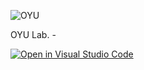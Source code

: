 ![OYU](https://user-images.githubusercontent.com/99964360/200830692-71918dac-bb66-4b13-a540-27ccde5593b5.png)

OYU Lab. - 

[![Open in Visual Studio Code](https://img.shields.io/static/v1?logo=visualstudiocode&label=&message=Open%20in%20Visual%20Studio%20Code&labelColor=2c2c32&color=007acc&logoColor=007acc)](https://open.vscode.dev/tai72/boatrace_app)

